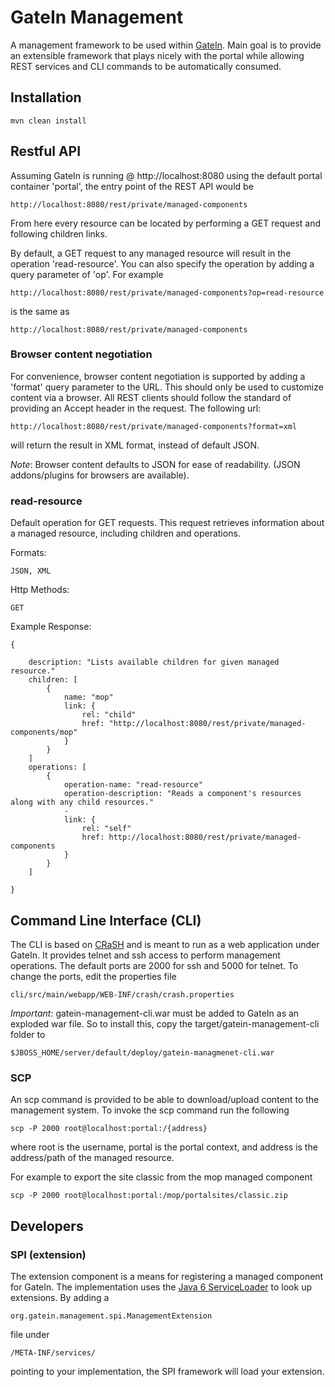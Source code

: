 GateIn Management
=============

A management framework to be used within [GateIn](http://www.gatein.org).  Main goal is to provide an extensible framework that plays nicely with the portal while allowing REST services and CLI commands to be automatically consumed.

Installation
-----------

`mvn clean install`

Restful API
-----------

Assuming GateIn is running @ http://localhost:8080 using the default portal container 'portal', the entry point of the REST API would be

    http://localhost:8080/rest/private/managed-components

From here every resource can be located by performing a GET request and following children links.

By default, a GET request to any managed resource will result in the operation 'read-resource'.  You can also specify the operation by adding a query parameter of 'op'.  For example

    http://localhost:8080/rest/private/managed-components?op=read-resource
is the same as

    http://localhost:8080/rest/private/managed-components

### Browser content negotiation
For convenience, browser content negotiation is supported by adding a 'format' query parameter to the URL.  This should only be used to customize content via a browser.  All REST clients should follow the standard of providing an Accept header in the request.  The following url:

    http://localhost:8080/rest/private/managed-components?format=xml
will return the result in XML format, instead of default JSON.

_Note_: Browser content defaults to JSON for ease of readability. (JSON addons/plugins for browsers are available).

### read-resource

Default operation for GET requests.  This request retrieves information about a managed resource, including children and operations.

Formats:

    JSON, XML

Http Methods:

    GET

Example Response:

    {

        description: "Lists available children for given managed resource."
        children: [
            {
                name: "mop"
                link: {
                    rel: "child"
                    href: "http://localhost:8080/rest/private/managed-components/mop"
                }
            }
        ]
        operations: [
            {
                operation-name: "read-resource"
                operation-description: "Reads a component's resources along with any child resources."
                -
                link: {
                    rel: "self"
                    href: http://localhost:8080/rest/private/managed-components
                }
            }
        ]

    }

Command Line Interface (CLI)
-----------
The CLI is based on [CRaSH](http://code.google.com/p/crsh/) and is meant to run as a web application under GateIn.  It provides telnet and ssh access to perform management operations.  The default ports are 2000 for ssh and 5000 for telnet. To change the ports, edit the properties file

    cli/src/main/webapp/WEB-INF/crash/crash.properties

_Important_: gatein-management-cli.war must be added to GateIn as an exploded war file.  So to install this, copy the target/gatein-management-cli folder to

    $JBOSS_HOME/server/default/deploy/gatein-managmenet-cli.war

### SCP
An scp command is provided to be able to download/upload content to the management system.  To invoke the scp command run the following

    scp -P 2000 root@localhost:portal:/{address}
where root is the username, portal is the portal context, and address is the address/path of the managed resource.

For example to export the site classic from the mop managed component

    scp -P 2000 root@localhost:portal:/mop/portalsites/classic.zip

Developers
-----------
### SPI (extension)
The extension component is a means for registering a managed component for GateIn. The implementation uses the [Java 6 ServiceLoader](http://download.oracle.com/javase/6/docs/api/java/util/ServiceLoader.html) to look up extensions. By adding a

    org.gatein.management.spi.ManagementExtension
file under

    /META-INF/services/
pointing to your implementation, the SPI framework will load your extension.